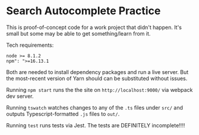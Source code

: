 # Search Autocomplete Practice

This is proof-of-concept code for a work project that didn't happen. It's small but some may be able to get something/learn from it.

Tech requirements:

    node >= 8.1.2
    npm": ">=16.13.1

Both are needed to install dependency packages and run a live server. But the most-recent version of Yarn should can be substituted without issues.

Running `npm start` runs the the site on `http://localhost:9000/` via webpack dev server.

Running `tswatch` watches changes to any of the `.ts` files under `src/` and outputs Typescript-formatted `.js` files to `out/`.

Running `test` runs tests via Jest. The tests are DEFINITELY incomplete!!!!
